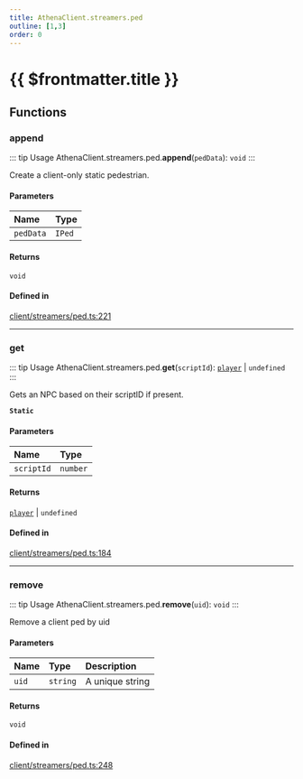 ```yaml
---
title: AthenaClient.streamers.ped
outline: [1,3]
order: 0
---
```


# {{ $frontmatter.title }}


## Functions

### append

::: tip Usage
AthenaClient.streamers.ped.**append**(`pedData`): `void`
:::

Create a client-only static pedestrian.

#### Parameters

| Name | Type |
| :------ | :------ |
| `pedData` | `IPed` |

#### Returns

`void`

#### Defined in

[client/streamers/ped.ts:221](https://github.com/Stuyk/altv-athena/blob/82f1bae/src/core/client/streamers/ped.ts#L221)

___

### get

::: tip Usage
AthenaClient.streamers.ped.**get**(`scriptId`): [`player`](server_config.md#player) \| `undefined`
:::

Gets an NPC based on their scriptID if present.

**`Static`**

#### Parameters

| Name | Type |
| :------ | :------ |
| `scriptId` | `number` |

#### Returns

[`player`](server_config.md#player) \| `undefined`

#### Defined in

[client/streamers/ped.ts:184](https://github.com/Stuyk/altv-athena/blob/82f1bae/src/core/client/streamers/ped.ts#L184)

___

### remove

::: tip Usage
AthenaClient.streamers.ped.**remove**(`uid`): `void`
:::

Remove a client ped by uid

#### Parameters

| Name | Type | Description |
| :------ | :------ | :------ |
| `uid` | `string` | A unique string |

#### Returns

`void`

#### Defined in

[client/streamers/ped.ts:248](https://github.com/Stuyk/altv-athena/blob/82f1bae/src/core/client/streamers/ped.ts#L248)
